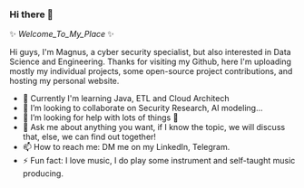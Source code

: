 ### Hi there 👋

✨ _Welcome_To_My_Place_ ✨ 

Hi guys, I'm Magnus, a cyber security specialist, but also interested in Data Science and Engineering.
Thanks for visiting my Github, here I'm uploading mostly my individual projects, some open-source project contributions, and hosting my personal website.

- 🌱 Currently I'm learning Java, ETL and Cloud Architech
- 👯 I’m looking to collaborate on Security Research, AI modeling...
- 🤔 I’m looking for help with lots of things 🤧
- 💬 Ask me about anything you want, if I know the topic, we will discuss that, else, we can find out together!
- 📫 How to reach me: DM me on my LinkedIn, Telegram.
- ⚡ Fun fact: I love music, I do play some instrument and self-taught music producing.

